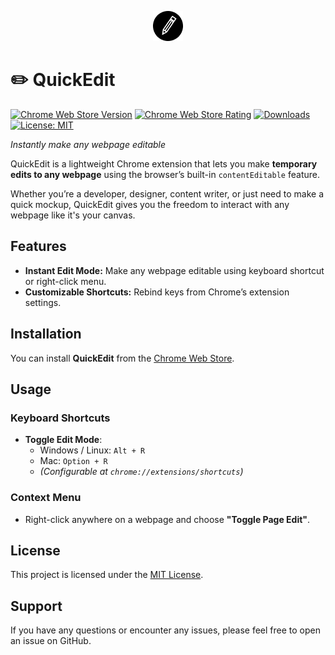 <p align="center">
  <img src="public/icon48.png" alt="QuickEdit Logo">
</p>

# ✏️ QuickEdit

[![Chrome Web Store Version](https://img.shields.io/chrome-web-store/v/kfgkcpcagbflnecejofneecfbcnodboh.svg)](https://chrome.google.com/webstore/detail/kfgkcpcagbflnecejofneecfbcnodboh)
[![Chrome Web Store Rating](https://img.shields.io/chrome-web-store/rating/kfgkcpcagbflnecejofneecfbcnodboh.svg)](https://chrome.google.com/webstore/detail/kfgkcpcagbflnecejofneecfbcnodboh)
[![Downloads](https://img.shields.io/chrome-web-store/d/kfgkcpcagbflnecejofneecfbcnodboh.svg)](https://chrome.google.com/webstore/detail/kfgkcpcagbflnecejofneecfbcnodboh)
[![License: MIT](https://img.shields.io/badge/License-MIT-yellow.svg)](LICENSE)

_Instantly make any webpage editable_

QuickEdit is a lightweight Chrome extension that lets you make **temporary edits to any webpage** using the browser’s built-in `contentEditable` feature.

Whether you’re a developer, designer, content writer, or just need to make a quick mockup, QuickEdit gives you the freedom to interact with any webpage like it's your canvas.

## Features

- **Instant Edit Mode:** Make any webpage editable using keyboard shortcut or right-click menu.
- **Customizable Shortcuts:** Rebind keys from Chrome’s extension settings.

## Installation

You can install **QuickEdit** from the [Chrome Web Store](https://chrome.google.com/webstore/detail/kfgkcpcagbflnecejofneecfbcnodboh).

## Usage

### Keyboard Shortcuts

- **Toggle Edit Mode**:
  - Windows / Linux: `Alt + R`
  - Mac: `Option + R`
  - _(Configurable at `chrome://extensions/shortcuts`)_

### Context Menu

- Right-click anywhere on a webpage and choose **"Toggle Page Edit"**.

## License

This project is licensed under the [MIT License](LICENSE).

## Support

If you have any questions or encounter any issues, please feel free to open an issue on GitHub.
